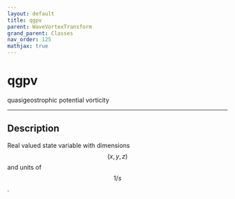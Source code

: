 ```yaml
---
layout: default
title: qgpv
parent: WaveVortexTransform
grand_parent: Classes
nav_order: 125
mathjax: true
---
```


#  qgpv

quasigeostrophic potential vorticity


---

## Description
Real valued state variable with dimensions $$(x,y,z)$$ and units of $$1/s$$.


